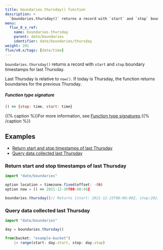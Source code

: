 ```yaml
---
title: boundaries.thursday() function
description: >
  `boundaries.thursday()` returns a record with `start` and `stop` boundary timestamps for last Thursday.
menu:
  flux_0_x_ref:
    name: boundaries.thursday
    parent: date/boundaries
    identifier: date/boundaries/thursday
weight: 201
flux/v0.x/tags: [date/time]
---
```


<!------------------------------------------------------------------------------

IMPORTANT: This page was generated from comments in the Flux source code. Any
edits made directly to this page will be overwritten the next time the
documentation is generated. 

To make updates to this documentation, update the function comments above the
function definition in the Flux source code:

https://github.com/influxdata/flux/blob/master/stdlib/date/boundaries/boundaries.flux#L231-L233

Contributing to Flux: https://github.com/influxdata/flux#contributing
Fluxdoc syntax: https://github.com/influxdata/flux/blob/master/docs/fluxdoc.md

------------------------------------------------------------------------------->

`boundaries.thursday()` returns a record with `start` and `stop` boundary timestamps for last Thursday.

Last Thursday is relative to `now()`. If today is Thursday, the function returns boundaries for the previous Thursday.

##### Function type signature

```js
() => {stop: time, start: time}
```

{{% caption %}}For more information, see [Function type signatures](/flux/v0.x/function-type-signatures/).{{% /caption %}}


## Examples

- [Return start and stop timestamps of last Thursday](#return-start-and-stop-timestamps-of-last-thursday)
- [Query data collected last Thursday](#query-data-collected-last-thursday)

### Return start and stop timestamps of last Thursday

```js
import "date/boundaries"

option location = timezone.fixed(offset: -8h)
option now = () => 2021-12-30T00:40:44Z

boundaries.thursday()// Returns {start: 2021-12-23T08:00:00Z, stop:2021-12-24T08:00:00Z }


```


### Query data collected last Thursday

```js
import "date/boundaries"

day = boundaries.thursday()

from(bucket: "example-bucket")
    |> range(start: day.start, stop: day.stop)

```

